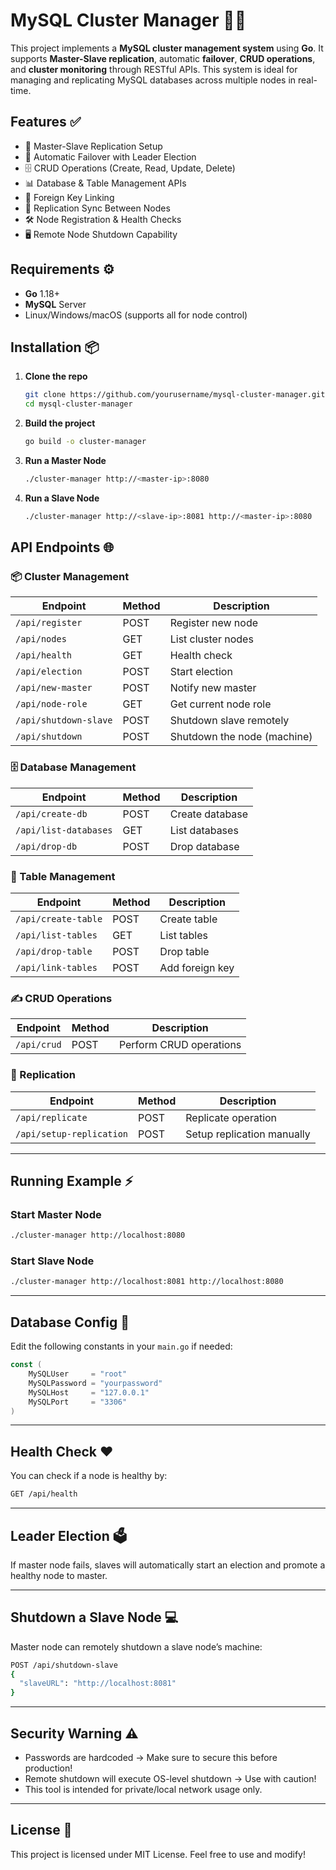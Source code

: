 
# MySQL Cluster Manager 🐬🚀

This project implements a **MySQL cluster management system** using **Go**. It supports **Master-Slave replication**, automatic **failover**, **CRUD operations**, and **cluster monitoring** through RESTful APIs. This system is ideal for managing and replicating MySQL databases across multiple nodes in real-time.

## Features ✅

- 🚀 Master-Slave Replication Setup
- 🔄 Automatic Failover with Leader Election
- 🗄️ CRUD Operations (Create, Read, Update, Delete)
- 📊 Database & Table Management APIs
- 🔗 Foreign Key Linking
- 🔄 Replication Sync Between Nodes
- 🛠️ Node Registration & Health Checks
- 🖥️ Remote Node Shutdown Capability

## Requirements ⚙️

- **Go** 1.18+
- **MySQL** Server
- Linux/Windows/macOS (supports all for node control)

## Installation 📦

1. **Clone the repo**
   ```bash
   git clone https://github.com/yourusername/mysql-cluster-manager.git
   cd mysql-cluster-manager
   ```

2. **Build the project**
   ```bash
   go build -o cluster-manager
   ```

3. **Run a Master Node**
   ```bash
   ./cluster-manager http://<master-ip>:8080
   ```

4. **Run a Slave Node**
   ```bash
   ./cluster-manager http://<slave-ip>:8081 http://<master-ip>:8080
   ```

## API Endpoints 🌐

### 📦 Cluster Management
| Endpoint                     | Method  | Description                   |
| ----------------------------  | ------- | ----------------------------- |
| `/api/register`              | POST    | Register new node             |
| `/api/nodes`                 | GET     | List cluster nodes            |
| `/api/health`                | GET     | Health check                  |
| `/api/election`              | POST    | Start election                |
| `/api/new-master`            | POST    | Notify new master             |
| `/api/node-role`             | GET     | Get current node role         |
| `/api/shutdown-slave`        | POST    | Shutdown slave remotely       |
| `/api/shutdown`              | POST    | Shutdown the node (machine)   |

### 🗄️ Database Management
| Endpoint                      | Method  | Description                   |
| ----------------------------- | ------- | ----------------------------- |
| `/api/create-db`              | POST    | Create database               |
| `/api/list-databases`         | GET     | List databases                |
| `/api/drop-db`                | POST    | Drop database                 |

### 📑 Table Management
| Endpoint                      | Method  | Description                   |
| ----------------------------- | ------- | ----------------------------- |
| `/api/create-table`           | POST    | Create table                  |
| `/api/list-tables`            | GET     | List tables                   |
| `/api/drop-table`             | POST    | Drop table                    |
| `/api/link-tables`            | POST    | Add foreign key               |

### ✍️ CRUD Operations
| Endpoint                      | Method  | Description                   |
| ----------------------------- | ------- | ----------------------------- |
| `/api/crud`                   | POST    | Perform CRUD operations       |

### 🔄 Replication
| Endpoint                      | Method  | Description                   |
| ----------------------------- | ------- | ----------------------------- |
| `/api/replicate`              | POST    | Replicate operation           |
| `/api/setup-replication`      | POST    | Setup replication manually    |

---

## Running Example ⚡

### Start Master Node
```bash
./cluster-manager http://localhost:8080
```

### Start Slave Node
```bash
./cluster-manager http://localhost:8081 http://localhost:8080
```

---

## Database Config 🔐
Edit the following constants in your `main.go` if needed:

```go
const (
    MySQLUser     = "root"
    MySQLPassword = "yourpassword"
    MySQLHost     = "127.0.0.1"
    MySQLPort     = "3306"
)
```

---

## Health Check ❤️
You can check if a node is healthy by:
```bash
GET /api/health
```

---

## Leader Election 🗳️
If master node fails, slaves will automatically start an election and promote a healthy node to master.

---

## Shutdown a Slave Node 💻
Master node can remotely shutdown a slave node’s machine:
```bash
POST /api/shutdown-slave
{
  "slaveURL": "http://localhost:8081"
}
```

---

## Security Warning ⚠️

- Passwords are hardcoded → Make sure to secure this before production!
- Remote shutdown will execute OS-level shutdown → Use with caution!
- This tool is intended for private/local network usage only.

---

## License 📄
This project is licensed under MIT License. Feel free to use and modify!
